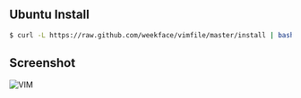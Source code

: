 ## Ubuntu Install

```bash
$ curl -L https://raw.github.com/weekface/vimfile/master/install | bash -s stable
```

## Screenshot

![VIM](https://raw.github.com/weekface/vimfile/master/vim.png)
